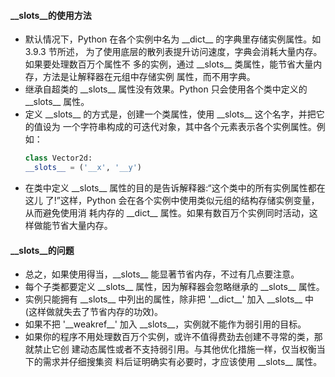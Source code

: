 
#### \_\_slots__的使用方法
- 默认情况下，Python 在各个实例中名为 \_\_dict__ 的字典里存储实例属性。如 3.9.3 节所述， 为了使用底层的散列表提升访问速度，字典会消耗大量内存。如果要处理数百万个属性不 多的实例，通过 \_\_slots__ 类属性，能节省大量内存，方法是让解释器在元组中存储实例 属性，而不用字典。
- 继承自超类的 \_\_slots__ 属性没有效果。Python 只会使用各个类中定义的 \_\_slots__ 属性。
- 定义 \_\_slots__ 的方式是，创建一个类属性，使用 \_\_slots__ 这个名字，并把它的值设为 一个字符串构成的可迭代对象，其中各个元素表示各个实例属性。例如：
    ~~~python
  class Vector2d:
    __slots__ = ('__x', '__y')
    ~~~
- 在类中定义 \_\_slots__ 属性的目的是告诉解释器:“这个类中的所有实例属性都在这儿 了!”这样，Python 会在各个实例中使用类似元组的结构存储实例变量，从而避免使用消 耗内存的 \_\_dict__ 属性。如果有数百万个实例同时活动，这样做能节省大量内存。
#### \_\_slots__的问题
- 总之，如果使用得当，\_\_slots__ 能显著节省内存，不过有几点要注意。
- 每个子类都要定义 \_\_slots__ 属性，因为解释器会忽略继承的 \_\_slots__ 属性。
- 实例只能拥有 \_\_slots__ 中列出的属性，除非把 '\_\_dict__' 加入 \_\_slots__ 中(这样做就失去了节省内存的功效)。
- 如果不把 '\_\_weakref__' 加入 \_\_slots__，实例就不能作为弱引用的目标。
- 如果你的程序不用处理数百万个实例，或许不值得费劲去创建不寻常的类，那就禁止它创 建动态属性或者不支持弱引用。与其他优化措施一样，仅当权衡当下的需求并仔细搜集资 料后证明确实有必要时，才应该使用 \_\_slots__ 属性。